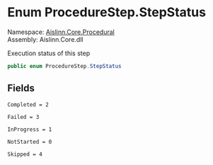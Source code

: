 # <a id="Aislinn_Core_Procedural_ProcedureStep_StepStatus"></a> Enum ProcedureStep.StepStatus

Namespace: [Aislinn.Core.Procedural](Aislinn.Core.Procedural.md)  
Assembly: Aislinn.Core.dll  

Execution status of this step

```csharp
public enum ProcedureStep.StepStatus
```

## Fields

`Completed = 2` 

`Failed = 3` 

`InProgress = 1` 

`NotStarted = 0` 

`Skipped = 4` 

